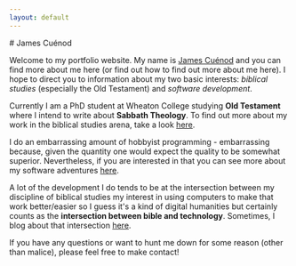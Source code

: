 ```yaml
---
layout: default
---
```


<div class="lead pretty-links">
# James Cuénod

Welcome to my portfolio website. My name is [James Cuénod](about/) and you can find more about me here (or find out how to find out more about me here). I hope to direct you to information about my two basic interests: *biblical studies* (especially the Old Testament) and *software development*.

Currently I am a PhD student at Wheaton College studying **Old Testament** where I intend to write about **Sabbath Theology**. To find out more about my work in the biblical studies arena, take a look [here](biblical/).

I do an embarrassing amount of hobbyist programming - embarrassing because, given the quantity one would expect the quality to be somewhat superior. Nevertheless, if you are interested in that you can see more about my software adventures [here](software/).

A lot of the development I do tends to be at the intersection between my discipline of biblical studies my interest in using computers to make that work better/easier so I guess it's a kind of digital humanities but certainly counts as the **intersection between bible and technology**. Sometimes, I blog about that intersection [here](https://jcuenod.github.io/bibletech).

If you have any questions or want to hunt me down for some reason (other than malice), please feel free to make contact!
</div>
